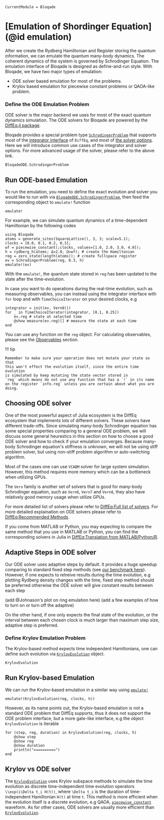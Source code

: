 ```@meta
CurrentModule = Bloqade
```

# [Emulation of Shordinger Equation](@id emulation)

After we create the Rydberg Hamiltonian and Register storing the quantum information, we can 
emulate the quantum many-body dynamics. The coherent dynamics of
the system is governed by Schrodinger Equation. The emulation interface of Bloqade is designed as 
define-and-run style.  With Bloqade, we have two major types of emulation:

- ODE solver based emulation for most of the problems.
- Krylov based emulation for piecewise constant problems or QAOA-like problem.



### Define the ODE Emulation Problem

ODE solver is the major backend we uses for most of the exact quantum 
dynamics simulation. The ODE solvers for Bloqade are powered by the [DiffEq.jl package](https://diffeq.sciml.ai/).

Bloqade provides a special problem type [`SchrodingerProblem`](@ref)
that supports most of the 
[integrator interface](https://diffeq.sciml.ai/stable/basics/integrator/)
of `DiffEq`, and most of
[the solver options](https://diffeq.sciml.ai/stable/basics/common_solver_opts/). Here we will introduce common use cases of the integrator and solver options. For more advanced usage of the solver,
please refer to the above link.

```@docs
BloqadeODE.SchrodingerProblem
```

## Run ODE-based Emulation

To run the emulation, you need to define the exact evolution and solver
you would like to run with via [`BloqadeODE.SchrodingerProblem`](@ref), then feed the corresponding object to
`emulate!` function

```@docs
emulate!
```

For example, we can simulate quantum dynamics of a time-dependent Hamiltonian by the following codes

```@repl evolution
using Bloqade
atoms = generate_sites(SquareLattice(), 3, 3; scale=5.1);
clocks = [0.0, 0.1, 0.2, 0.3];
wf = piecewise_constant(;clocks, values=[1.0, 2.0, 3.0, 4.0]);
h = rydberg_h(atoms; Δ=2.0, Ω=wf); # create the Hamiltonian 
reg = zero_state(length(atoms)); # create fullspace register
ev = SchrodingerProblem(reg, 0.3, h)
emulate!(ev)
```
With the `emulate!`, the quantum state stored in `reg` has been updated to the state after the time-evolution. 


In case you want to do operations during the real-time evolution,
such as measuring observables, you can instead
using the integrator interface with `for` loop and with `TimeChoiceIterator` on your desired clocks, e.g

```@example evolution
integrator = init(ev, Vern8())
for _ in TimeChoiceIterator(integrator, [0.1, 0.25])
    ev.reg # state at selected time
    @show measure(ev.reg)[] # measure the state at each time
end
```

You can use any function on the `reg` object.  For calculating observables, 
please see the [Observables](@ref) section.

!!! tip

    Remember to make sure your operation does not mutate your state so that
    this won't effect the evolution itself, since the entire time evolution
    is simulated by keep mutating the state vector stored in
    `reg` which means do not use any function that has a `!` in its name
    on the register `info.reg` unless you are certain about what you are
    doing.



## Choosing ODE solver

One of the most powerful aspect of Julia ecosystem is the DiffEq ecosystem
that implements lots of different solvers. These solvers have different trade-offs. Since simulating many-body Schrodinger equation has some
special properties comparing to a general ODE problem, we will discuss some
general heurestics in this section on how to choose a good ODE solver and
how to check if your emulation converges. Because many-body Schrodinger equation's stiffness is unknown, we will not be using stiff problem solver, but using non-stiff problem algorithm or auto-switching algorithm.

Most of the cases one can use `VCABM` solver for large system simulation. However, this method requires more memory which can be a bottleneck when
utilizing GPUs.

The `Vern` family is another set of solvers that is good for many-body
Schrodinger equation, such as `Vern6`, `Vern7` and `Vern8`, they also
have relatively good memory usage when utilize GPUs.

For more detailed list of solvers please refer to [DiffEq:Full list of solvers](https://diffeq.sciml.ai/stable/solvers/ode_solve/#Full-List-of-Methods).
For more detailed explaination on ODE solvers please refer to [DiffEq:Recommended Methods](https://diffeq.sciml.ai/stable/solvers/ode_solve/#Recommended-Methods).

If you come from MATLAB or Python, you may expecting to compare the same
method that you use in MATLAB or Python, you can find the corresponding
solvers in Julia in [DiffEq:Translation from MATLAB/Python/R](https://diffeq.sciml.ai/stable/solvers/ode_solve/#Translations-from-MATLAB/Python/R).


## Adaptive Steps in ODE solver

Our ODE solver uses adaptive steps by default. It provides a huge speedup
comparing to standard fixed step methods (see [our benchmark here](#)).
However, if one expects to retreive results during the time evolution, e.g
plotting Rydberg density changes with the time, fixed step method should be
preferred otherwise the ODE solver will give constant results between each
step

(add @Johnason's plot on ring emulation here)
(add a few examples of how to turn on or turn off the adaptive)

On the other hand, if one only expects the final state of the evolution,
or the interval between each chosen clock is much larger than maximum
step size, adaptive step is preferred.



### Define Krylov Emulation Problem

The Krylov-based method expects time independent Hamiltonians, one can define such evolution via [`KrylovEvolution`](@ref) object.

```@docs
KrylovEvolution
```

## Run Krylov-based Emulation

We can run the Krylov-based emulation in a similar way using [`emulate!`](@ref)

```@repl evolution
emulate!(KrylovEvolution(reg, clocks, h))
```

However, as its name points out, the Krylov-based emulation is not a standard ODE problem that DiffEq  supports, thus it does not support the ODE problem interface, but a more gate-like interface, e.g the object `KrylovEvolution` is iterable

```@example evolution
for (step, reg, duration) in KrylovEvolution(reg, clocks, h)
    @show step
    @show reg
    @show duration
    println("==========")
end
```

## Krylov vs ODE solver

The [`KrylovEvolution`](@ref) uses Krylov subspace methods to simulate the
time evolution as discrete time-independent time evolution operators ``\\exp(i\Delta t_i H(t))``, where ``\Delta t_i`` is the duration of time-independent Hamiltonian ``H(t)`` at time ``t``. This method is more efficient when the evolution itself is a discrete evolution, e.g QAOA,
[`piecewise_constant`](@ref) waveform. As for other cases, ODE solvers
are usually more efficient than [`KrylovEvolution`](@ref).
